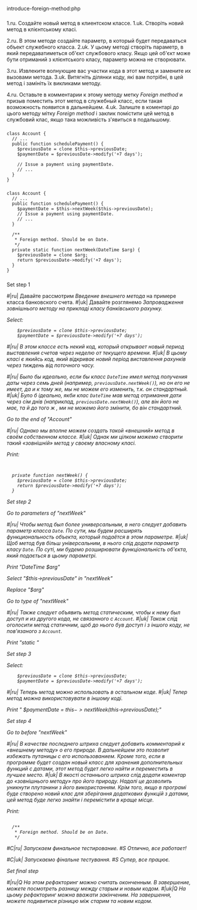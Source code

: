 introduce-foreign-method:php

###

1.ru. Создайте новый метод в клиентском классе.
1.uk. Створіть новий метод в клієнтському класі.

2.ru. В этом методе создайте параметр, в который будет передаваться объект служебного класса.
2.uk. У цьому методі створіть параметр, в який передаватиметься об'єкт службового класу. Якщо цей об'єкт може бути отриманий з клієнтського класу, параметр можна не створювати.

3.ru. Извлеките волнующие вас участки кода в этот метод и замените их вызовами метода.
3.uk. Витягніть ділянки коду, які вам потрібні, в цей метод і замініть їх викликами методу.

4.ru. Оставьте в комментарии к этому методу метку <i>Foreign method</i> и призыв поместить этот метод в служебный класс, если такая возможность появится в дальнейшем.
4.uk. Залиште в коментарі до цього методу мітку <i>Foreign method</i> і заклик помістити цей метод в службовий клас, якщо така можливість з'явиться в подальшому.



###

```
class Account {
  // ...
  public function schedulePayment() {
    $previousDate = clone $this->previousDate;
    $paymentDate = $previousDate->modify('+7 days');

    // Issue a payment using paymentDate.
    // ...
  }
}
```

###

```
class Account {
  // ...
  public function schedulePayment() {
    $paymentDate = $this->nextWeek($this->previousDate);
    // Issue a payment using paymentDate.
    // ...
  }

  /**
   * Foreign method. Should be on Date.
   */
  private static function nextWeek(DateTime $arg) {
  	$previousDate = clone $arg;
  	return $previousDate->modify('+7 days');
  }
}
```

###

Set step 1

#|ru| Давайте рассмотрим <i>Введение внешнего метода</i> на примере класса банковского счета.
#|uk| Давайте розглянемо <i>Запровадження зовнішнього методу<i> на прикладі класу банківського рахунку.

Select:
```
    $previousDate = clone $this->previousDate;
    $paymentDate = $previousDate->modify('+7 days');

```

#|ru| В этом классе есть некий код, который открывает новый период выставления счетов через неделю от текущего времени.
#|uk| В цьому класі є якийсь код, який відкриває новий період виставлення рахунків через тиждень від поточного часу.

#|ru| Было бы идеально, если бы класс <code>DateTime</code> имел метод получения даты через семь дней (например, <code>previousDate.nextWeek()</code>), но он его не имеет, да и к тому же, мы не можем его изменить, т.к. он стандартный.
#|uk| Було б ідеально, якби клас <code>DateTime</code> мав метод отримання дати через сім днів (наприклад, <code>previousDate.nextWeek()</code>), але він його не має, та й до того ж , ми не можемо його змінити, бо він стандартний.

Go to the end of "Account"

#|ru| Однако мы вполне можем создать такой «внешний» метод в своём собственном классе.
#|uk| Однак ми цілком можемо створити такий «зовнішній» метод у своєму власному класі.

Print:
```


  private function nextWeek() {
  	$previousDate = clone $this->previousDate;
  	return $previousDate->modify('+7 days');
  }
```

Set step 2

Go to parameters of "nextWeek"

#|ru| Чтобы метод был более универсальным, в него следует добавить параметр класса <code>Date</code>. По сути, мы будем расширять функциональность объекта, который подаётся в этом параметре.
#|uk| Щоб метод був більш універсальним, в нього слід додати параметр класу <code>Date</code>. По суті, ми будемо розширювати функціональність об'єкта, який подається в цьому параметрі.

Print "DateTime $arg"

Select "$this->previousDate" in "nextWeek"

Replace "$arg"

Go to type of "nextWeek"

#|ru| Также следует объявить метод статическим, чтобы к нему был доступ и из другого кода, не связанного с <code>Account</code>.
#|uk| Також слід оголосити метод статичним, щоб до нього був доступ і з іншого коду, не пов'язаного з <code>Account</code>.

Print "static "

Set step 3

Select:
```
    $previousDate = clone $this->previousDate;
    $paymentDate = $previousDate->modify('+7 days');

```

#|ru| Теперь метод можно использовать в остальном коде.
#|uk| Тепер метод можна використовувати в іншому коді.

Print "    $paymentDate = $this->nextWeek($this->previousDate);"

Set step 4

Go to before "nextWeek"

#|ru| В качестве последнего штриха следует добавить комментарий к «внешнему методу» о его природе. В дальнейшем это позволит избежать путаницы с его использованием. Кроме того, если в программе будет создан новый класс для хранения дополнительных функций с датами, этот метод будет легко найти и переместить в лучшее место.
#|uk| В якості останнього штриха слід додати коментар до «зовнішнього методу» про його природу. Надалі це дозволить уникнути плутанини з його використанням. Крім того, якщо в програмі буде створено новий клас для зберігання додаткових функцій з датами, цей метод буде легко знайти і перемістити в краще місце.

Print:
```

  /**
   * Foreign method. Should be on Date.
   */
```

#C|ru| Запускаем финальное тестирование.
#S Отлично, все работает!

#C|uk| Запускаємо фінальне тестування.
#S Супер, все працює.

Set final step

#|ru|Q На этом рефакторинг можно считать оконченным. В завершение, можете посмотреть разницу между старым и новым кодом.
#|uk|Q На цьому рефакторинг можна вважати закінченим. На завершення, можете подивитися різницю між старим та новим кодом.